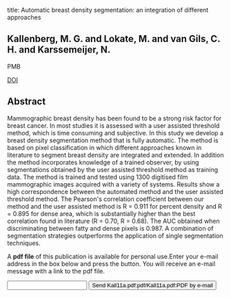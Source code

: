 title: Automatic breast density segmentation: an integration of different approaches

## Kallenberg, M. G. and Lokate, M. and van Gils, C. H. and Karssemeijer, N.
PMB

<a href="https://doi.org/10.1088/0031-9155/56/9/005">DOI</a>

## Abstract
Mammographic breast density has been found to be a strong risk factor for breast cancer. In most studies it is assessed with a user assisted threshold method, which is time consuming and subjective. In this study we develop a breast density segmentation method that is fully automatic. The method is based on pixel classification in which different approaches known in literature to segment breast density are integrated and extended. In addition the method incorporates knowledge of a trained observer, by using segmentations obtained by the user assisted threshold method as training data. The method is trained and tested using 1300 digitised film mammographic images acquired with a variety of systems. Results show a high correspondence between the automated method and the user assisted threshold method. The Pearson's correlation coefficient between our method and the user assisted method is R = 0.911 for percent density and R = 0.895 for dense area, which is substantially higher than the best correlation found in literature (R = 0.70, R = 0.68). The AUC obtained when discriminating between fatty and dense pixels is 0.987. A combination of segmentation strategies outperforms the application of single segmentation techniques.

A <b>pdf file</b> of this publication is available for personal use.Enter your e-mail address in the box below and press the button. You will receive an e-mail message with a link to the pdf file.
<form action="sender.php">  <input type="text" name="email">  <input type="submit" value="Send Kall11a.pdf:pdf/Kall11a.pdf:PDF by e-mail"></form>